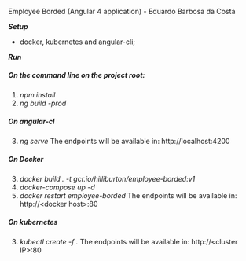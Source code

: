 Employee Borded (Angular 4 application) - Eduardo Barbosa da Costa

***Setup***
* docker, kubernetes and angular-cli;

***Run***
#####  On the command line on the project root:

1. *npm install*
2. *ng build -prod*

##### On angular-cl
3. *ng serve*
The endpoints will be available in: http://localhost:4200

##### On Docker
3. *docker build . -t gcr.io/hilliburton/employee-borded:v1*
4. *docker-compose up -d*
5. *docker restart employee-borded*
The endpoints will be available in: http://&lt;docker host&gt;:80

##### On kubernetes
3. *kubectl create -f .*
The endpoints will be available in: http://&lt;cluster IP&gt;:80
